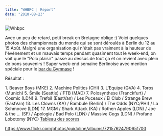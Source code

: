 ```yaml
---
title: "WHBPC | Report"
date: "2010-08-23"
---
```


![](images/whbpc-422-610x457.jpg "Whbpc")

Avec un peu de retard, petit break en Bretagne oblige :) Voici quelques photos des championnats du monde qui se sont déroulés à Berlin du 12 au 15 Août. Malgré une organisation qui n'était pas vraiment à la hauteur de l'évènement et un mauvais temps pendant quasiment tout le week-end, on voit que le "Polo plaisir" passe au dessus de tout ça et on revient avec plein de bons souvenirs ! Super week-end semaine Berlinoise avec mention spéciale pour le [bar du Gymnase](http://www.flickr.com/photos/guidoline/4920148935/in/set-72157624790651700/) !

Résultat :

1\. Beaver Boys (MKE) 2. Machine Politics (CHI) 3. L'Equipe (GVA) 4. Toros (Munich) 5. Smile (Seattle) / FTB (MAD) 7. Polosynthese (Franckfurt) / Cosmic (LDN) 9. Trefoil (EastVan) / Les Puceaux / El Club / Strange Brew (EastVan) 13. Les Clowns (KA) / Bambule (Berlin) / The Odds (NYC/PHI) / La Schmoove (LDN) 17. MGM / Shark Attack (KA) / Rothen Apples (LDN) / Joe & the ... (SF) / Apologie / Bad Polo (LDN) / Massive Cogs (LDN) / Profane Lobotomy (NYC) [Tableau des scores](https://spreadsheets.google.com/ccc?key=0Autj3tqs5MHTdDc3bmVTdGVCSzR6QW5DanJodFlzNGc&hl=en#gid=1)

<https://www.flickr.com/photos/guidoline/albums/72157624790651700>
